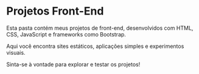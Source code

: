 # Projetos Front-End

Esta pasta contém meus projetos de front-end, desenvolvidos com HTML, CSS, JavaScript e frameworks como Bootstrap.

Aqui você encontra sites estáticos, aplicações simples e experimentos visuais.

Sinta-se à vontade para explorar e testar os projetos!
